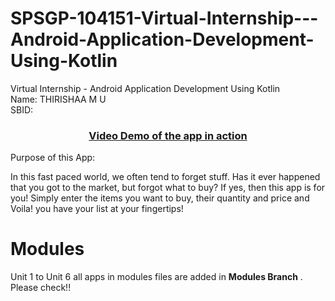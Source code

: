 # SPSGP-104151-Virtual-Internship---Android-Application-Development-Using-Kotlin
Virtual Internship - Android Application Development Using Kotlin
<br>
Name: THIRISHAA M U <br>
SBID:	

<a href=" "><h3 align="center">Video Demo of the app in action</h4></a>

Purpose of this App:

In this fast paced world, we often tend to forget stuff. Has it ever happened that you got to the market, but forgot what to buy? If yes, then this app is for you!
Simply enter the items you want to buy, their quantity and price and Voila! you have your list at your fingertips!

# Modules

Unit 1 to Unit 6 all apps in modules files are added in **Modules Branch** . Please check!!
